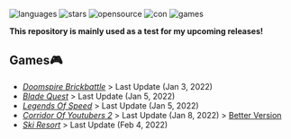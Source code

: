 ![languages](https://img.shields.io/github/languages/count/CheriBerrie/Berries-Scripts?color=red&label=Languages&logo=github&style=for-the-badge) ![stars](https://img.shields.io/github/stars/CheriBerrie/Berries-Scripts?color=critical&label=Stars&logo=github&style=for-the-badge) ![opensource](https://img.shields.io/badge/Open%20Source%3F-Sometimes-orange?style=for-the-badge&logo=github) ![con](https://img.shields.io/badge/Contributors-2-blue?style=for-the-badge&logo=github) ![games](https://img.shields.io/badge/Total%20Games-5-red?style=for-the-badge&logo=roblox)



**This repository is mainly used as a test for my upcoming releases!**


## Games🎮

- [*Doomspire Brickbattle*](https://web.roblox.com/games/1215581239/Doomspire-Brickbattle)  >  Last Update (Jan 3, 2022)
- [*Blade Quest*](https://web.roblox.com/games/6494523288/SPACE-Blade-Quest)  >  Last Update (Jan 5, 2022)
- [*Legends Of Speed*](https://web.roblox.com/games/3101667897/Legends-Of-Speed) > Last Update (Jan 5, 2022)
- [*Corridor Of Youtubers 2*](https://www.roblox.com/games/6083203018/Christmas-Corridor-Of-Youtubers-2) > Last Update (Jan 8, 2022) > [Better Version](https://raw.githubusercontent.com/CheriBerrie/Coyl-Pub/main/COY2.lua)
- [*Ski Resort*](https://www.roblox.com/games/18459893/Ski-Resort) > Last Update (Feb 4, 2022)
